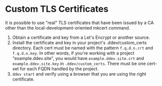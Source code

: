 # Custom TLS Certificates

It is possible to use "real" TLS certificates that have been issued by a CA other than the local-development-oriented mkcert command.

1. Obtain a certificate and key from a Let's Encrypt or another source.
2. Install the certificate and key in your project's .ddev/custom_certs directory. Each cert must be named with the pattern `f.q.d.n.crt` and `f.q.d.n.key`. In other words, if you're working with a project "example.ddev.site", you would have `example.ddev.site.crt` and `example.ddev.site.key` in `.ddev/custom_certs`.  There must be one cert-set for each FQDN handled by the project.
3. `ddev start` and verify using a browser that you are using the right certificate.
